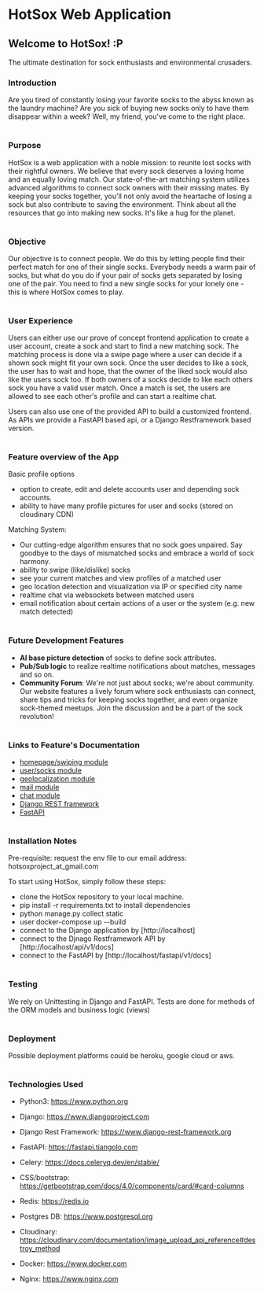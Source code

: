 # HotSox Web Application

## Welcome to HotSox! :P

The ultimate destination for sock enthusiasts and environmental crusaders.


### Introduction

Are you tired of constantly losing your favorite socks to the abyss known as the laundry machine? Are you sick of buying new socks only to have them disappear within a week? Well, my friend, you've come to the right place.
<br/><br/>

### Purpose

HotSox is a web application with a noble mission: to reunite lost socks with their rightful owners. We believe that every sock deserves a loving home and an equally loving match. Our state-of-the-art matching system utilizes advanced algorithms to connect sock owners with their missing mates. By keeping your socks together, you'll not only avoid the heartache of losing a sock but also contribute to saving the environment. Think about all the resources that go into making new socks. It's like a hug for the planet.
<br/><br/>

### Objective

Our objective is to connect people. We do this by letting people find their perfect match for one of their single socks.
Everybody needs a warm pair of socks, but what do you do if your pair of socks gets separated by losing one of the pair.
You need to find a new single socks for your lonely one - this is where HotSox comes to play.
<br/><br/>

### User Experience

Users can either use our prove of concept frontend application to create a user account, create a sock and start to find a new matching sock. The matching process is done via a swipe page where a user can decide if a shown sock might fit your own sock.
Once the user decides to like a sock, the user has to wait and hope, that the owner of the liked sock would also like the users sock too. If both owners of a socks decide to like each others sock you have a valid user match.
Once a match is set, the users are allowed to see each other's profile and can start a realtime chat.

Users can also use one of the provided API to build a customized frontend. As APIs we provide a FastAPI based api, or a Django Restframework based version.
<br/><br/>

### Feature overview of the App
Basic profile options
- option to create, edit and delete accounts user and depending sock accounts.
- ability to have many profile pictures for user and socks (stored on cloudinary CDN)

Matching System:
- Our cutting-edge algorithm ensures that no sock goes unpaired. Say goodbye to the days of mismatched socks and embrace a world of sock harmony.
- ability to swipe (like/dislike) socks
- see your current matches and view profiles of a matched user
- geo location detection and visualization via IP or specified city name
- realtime chat via websockets between matched users
- email notification about certain actions of a user or the system (e.g. new match detected)
<br/><br/>

### Future Development Features

- **AI base picture detection** of socks to define sock attributes.
- **Pub/Sub logic** to realize realtime notifications about matches, messages and so on.
- **Community Forum**: We're not just about socks; we're about community. Our website features a lively forum where sock enthusiasts can connect, share tips and tricks for keeping socks together, and even organize sock-themed meetups. Join the discussion and be a part of the sock revolution!
<br/><br/>

### Links to Feature's Documentation

- [homepage/swiping module](documentation/hotsox_app_home.md)
- [user/socks module](documentation/hotsox_app_user.md)
- [geolocalization module](documentation/hotsox_app_geo.md)
- [mail module](documentation/hotsox_app_mail.md)
- [chat module](documentation/hotsox_app_chat.md)
- [Django REST framework](documentation/hotsox_app_restapi.md)
- [FastAPI](documentation/hotsox_app_fastapi.md)
<br/><br/>

### Installation Notes

Pre-requisite: request the env file to our email address: hotsoxproject_at_gmail.com

To start using HotSox, simply follow these steps:

- clone the HotSox repository to your local machine.
- pip install -r requirements.txt to install dependencies
- python manage.py collect static
- user docker-compose up --build
- connect to the Django application by [http://localhost]
- connect to the Djnago Restframework API by [http://localhost/api/v1/docs]
- connect to the FastAPI by [http://localhost/fastapi/v1/docs]
<br/><br/>

### Testing

We rely on Unittesting in Django and FastAPI. Tests are done for methods of the ORM models and business logic (views)
<br/><br/>

### Deployment

Possible deployment platforms could be heroku, google cloud or aws.
<br/><br/>

### Technologies Used

- Python3:
  https://www.python.org

- Django:
  https://www.djangoproject.com

- Django Rest Framework:
  https://www.django-rest-framework.org

- FastAPI:
  https://fastapi.tiangolo.com

- Celery:
  https://docs.celeryq.dev/en/stable/

- CSS/bootstrap:
  https://getbootstrap.com/docs/4.0/components/card/#card-columns

- Redis:
  https://redis.io

- Postgres DB:
  https://www.postgresql.org

- Cloudinary:
  https://cloudinary.com/documentation/image_upload_api_reference#destroy_method

- Docker:
  https://www.docker.com

- Nginx:
  https://www.nginx.com
